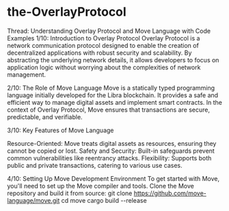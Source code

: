 # the-OverlayProtocol
Thread: Understanding Overlay Protocol and Move Language with Code Examples
1/10: Introduction to Overlay Protocol
Overlay Protocol is a network communication protocol designed to enable the creation of decentralized applications with robust security and scalability. By abstracting the underlying network details, it allows developers to focus on application logic without worrying about the complexities of network management.

2/10: The Role of Move Language
Move is a statically typed programming language initially developed for the Libra blockchain. It provides a safe and efficient way to manage digital assets and implement smart contracts. In the context of Overlay Protocol, Move ensures that transactions are secure, predictable, and verifiable.

3/10: Key Features of Move Language

Resource-Oriented: Move treats digital assets as resources, ensuring they cannot be copied or lost.
Safety and Security: Built-in safeguards prevent common vulnerabilities like reentrancy attacks.
Flexibility: Supports both public and private transactions, catering to various use cases.

4/10: Setting Up Move Development Environment
To get started with Move, you'll need to set up the Move compiler and tools. Clone the Move repository and build it from source:
git clone https://github.com/move-language/move.git
cd move
cargo build --release
